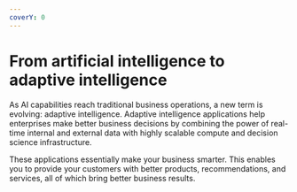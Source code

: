 ```yaml
---
coverY: 0
---
```


# From artificial intelligence to adaptive intelligence

As AI capabilities reach traditional business operations, a new term is evolving: adaptive intelligence. Adaptive intelligence applications help enterprises make better business decisions by combining the power of real-time internal and external data with highly scalable compute and decision science infrastructure.

These applications essentially make your business smarter. This enables you to provide your customers with better products, recommendations, and services, all of which bring better business results.
